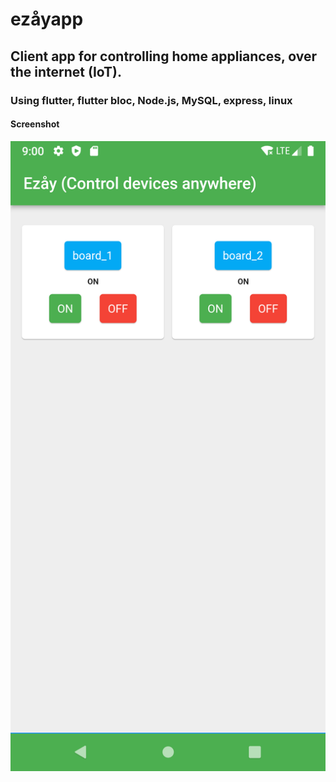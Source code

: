# ezåyapp

## Client app for controlling home appliances, over the internet (IoT).


### Using flutter, flutter bloc, Node.js, MySQL, express, linux

#### Screenshot

![Alt text](github_images/Screenshot.PNG)